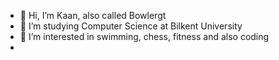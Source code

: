 - 👋 Hi, I’m Kaan, also called Bowlergt
- 🌱 I’m studying Computer Science at Bilkent University
- 👀 I’m interested in swimming, chess, fitness and also coding
- 
  



